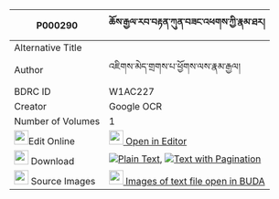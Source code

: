|P000290|ཆོས་རྒྱལ་རབ་བརྟན་ཀུན་བཟང་འཕགས་ཀྱི་རྣམ་ཐར། 
| --- | --- 
|Alternative Title |
|Author| འཇིགས་མེད་གྲགས་པ་ཕྱོགས་ལས་རྣམ་རྒྱལ།
|BDRC ID | W1AC227
|Creator | Google OCR
|Number of Volumes| 1
|<img width="25" src="https://img.icons8.com/color/25/000000/edit-property.png">Edit Online| [<img width="25" src="https://avatars.githubusercontent.com/u/45091458?s=200&v=4"> Open in Editor](http://editor.openpecha.org/P000290)
|<img width="25" src="https://img.icons8.com/fluent/48/000000/download-2.png"/>  Download | [![](https://img.icons8.com/color/20/000000/txt.png)Plain Text](https://github.com/Openpecha/P000290/releases/download/v1/jiang(?)_zi_pa_wang_shyuen(?)_plain_P00029.zip), [![](https://img.icons8.com/color/20/000000/txt.png)Text with Pagination](https://github.com/Openpecha/P000290/releases/download/v1/jiang(?)_zi_pa_wang_shyuen(?)_pages_P00029.zip)
|<img width="25" src="https://img.icons8.com/plasticine/100/000000/pictures-folder.png"/>  Source Images | [<img width="25" src="https://library.bdrc.io/icons/BUDA-small.svg"> Images of text file open in BUDA](https://library.bdrc.io/show/bdr:W1AC227)